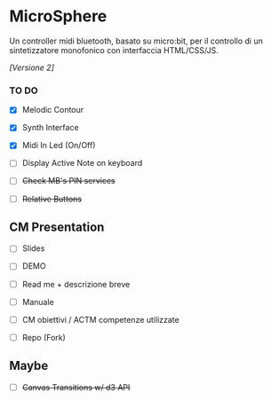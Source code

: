 # MicroSphere

Un controller midi bluetooth, basato su micro:bit, per il controllo di un sintetizzatore monofonico con interfaccia HTML/CSS/JS.

*[Versione 2]*

### TO DO
- [x] Melodic Contour

- [x] Synth Interface

- [x] Midi In Led (On/Off)

- [ ] Display Active Note on keyboard

- [ ] ~~Check MB's PIN services~~

- [ ] ~~Relative Buttons~~

## CM Presentation

- [ ] Slides

- [ ] DEMO 

- [ ] Read me + descrizione breve

- [ ] Manuale

- [ ] CM obiettivi / ACTM competenze utilizzate

- [ ] Repo (Fork)


## Maybe
- [ ] ~~Canvas Transitions w/ d3 API~~
